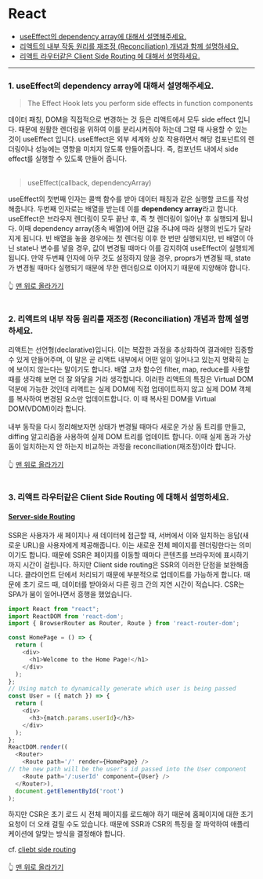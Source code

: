 # React
- [useEffect의 dependency array에 대해서 설명해주세요.](https://github.com/sienna0715/frontend-interview-handbook/tree/main/React#1-useeffect%EC%9D%98-dependency-array%EC%97%90-%EB%8C%80%ED%95%B4%EC%84%9C-%EC%84%A4%EB%AA%85%ED%95%B4%EC%A3%BC%EC%84%B8%EC%9A%94)
- [리액트의 내부 작동 원리를 재조정 (Reconciliation) 개념과 함께 설명하세요.](https://github.com/sienna0715/frontend-interview-handbook/tree/main/React#2-%EB%A6%AC%EC%95%A1%ED%8A%B8%EC%9D%98-%EB%82%B4%EB%B6%80-%EC%9E%91%EB%8F%99-%EC%9B%90%EB%A6%AC%EB%A5%BC-%EC%9E%AC%EC%A1%B0%EC%A0%95-reconciliation-%EA%B0%9C%EB%85%90%EA%B3%BC-%ED%95%A8%EA%BB%98-%EC%84%A4%EB%AA%85%ED%95%98%EC%84%B8%EC%9A%94)
- [리액트 라우터같은 Client Side Routing 에 대해서 설명하세요.](https://github.com/sienna0715/frontend-interview-handbook/tree/main/React#2-%EB%A6%AC%EC%95%A1%ED%8A%B8%EC%9D%98-%EB%82%B4%EB%B6%80-%EC%9E%91%EB%8F%99-%EC%9B%90%EB%A6%AC%EB%A5%BC-%EC%9E%AC%EC%A1%B0%EC%A0%95-reconciliation-%EA%B0%9C%EB%85%90%EA%B3%BC-%ED%95%A8%EA%BB%98-%EC%84%A4%EB%AA%85%ED%95%98%EC%84%B8%EC%9A%94)
----

### 1. useEffect의 dependency array에 대해서 설명해주세요.
> The Effect Hook lets you perform side effects in function components

데이터 패칭, DOM을 직접적으로 변경하는 것 등은 리액트에서 모두 side effect 입니다. 때문에 원활한 렌더링을 위하여 이를 분리시켜줘야 하는데 그럴 때 사용할 수 있는 것이 useEffect 입니다. useEffect은 외부 세계와 상호 작용하면서 해당 컴포넌트의 렌더링이나 성능에는 영향을 미치지 않도록 만들어줍니다. 즉, 컴포넌트 내에서 side effect를 실행할 수 있도록 만들어 줍니다. <br/><br/>

> useEffect(callback, dependencyArray)

useEffect의 첫번째 인자는 콜백 함수를 받아 데이터 패칭과 같은 실행할 코드를 작성해줍니다. 두번째 인자로는 배열을 받는데 이를 **dependency array**라고 합니다. 
useEffect은 브라우저 렌더링이 모두 끝난 후, 즉 첫 렌더링이 일어난 후 실행되게 됩니다. 이때 dependency array(종속 배열)에 어떤 값을 주냐에 따라 실행의 빈도가 달라지게 됩니다. 빈 배열을 놓을 경우에는 첫 렌더링 이후 한 번만 실행되지만, 빈 배열이 아닌 state나 변수를 넣을 경우, 값이 변경될 때마다 이를 감지하여 useEffect이 실행되게 됩니다. 만약 두번째 인자에 아무 것도 설정하지 않을 경우, proprs가 변경될 때, state가 변경될 때마다 실행되기 때문에 무한 렌더링으로 이어지기 때문에 지양해야 합니다. 
<br/><br/>
👆 [맨 위로 올라가기](https://github.com/sienna0715/frontend-interview-handbook/tree/main/React#react)
<br/><br/>
### 2. 리액트의 내부 작동 원리를 재조정 (Reconciliation) 개념과 함께 설명하세요.
리액트는 선언형(declarative)입니다. 이는 복잡한 과정을 추상화하여 결과에만 집중할 수 있게 만들어주며, 이 말은 곧 리액트 내부에서 어떤 일이 일어나고 있는지 명확히 눈에 보이지 않는다는 말이기도 합니다. 배열 고차 함수인 filter, map, reduce를 사용할 때를 생각해 보면 더 잘 와닿을 거라 생각합니다. 이러한 리액트의 특징은 Virtual DOM 덕분에 가능한 것인데 리액트는 실제 DOM에 직접 업데이트하지 않고 실제 DOM 객체를 복사하여 변경된 요소만 업데이트합니다. 이 때 복사된 DOM을 Virtual DOM(VDOM)이라 합니다. <br/><br/>
내부 동작을 다시 정리해보자면 상태가 변경될 때마다 새로운 가상 돔 트리를 만들고, diffing 알고리즘을 사용하여 실제 DOM 트리를 업데이트 합니다. 이때 실제 돔과 가상 돔이 일치하는지 안 하는지 비교하는 과정을 reconciliation(재조정)이라 합니다. 
<br/><br/>
👆 [맨 위로 올라가기](https://github.com/sienna0715/frontend-interview-handbook/tree/main/React#react)
<br/><br/>
### 3. 리액트 라우터같은 Client Side Routing 에 대해서 설명하세요.
#### <u>Server-side Routing</u>
SSR은 사용자가 새 페이지나 새 데이터에 접근할 때, 서버에서 이와 일치하는 응답(새로운 URL)을 사용자에게 제공해줍니다. 이는 새로운 전체 페이지를 렌더링한다는 의미이기도 합니다. 때문에 SSR은 페이지를 이동할 때마다 콘텐츠를 브라우저에 표시하기까지 시간이 걸립니다. 하지만 Client side routing은 SSR의 이러한 단점을 보완해줍니다. 클라이언트 단에서 처리되기 때문에 부분적으로 업데이트를 가능하게 합니다. 때문에 초기 로드 때, 데이터를 받아와서 다른 링크 간의 지연 시간이 적습니다. CSR는 SPA가 붐이 일어나면서 흥행을 했었습니다.

```javascript
import React from "react";
import ReactDOM from 'react-dom';
import { BrowserRouter as Router, Route } from 'react-router-dom';

const HomePage = () => {
  return (
    <div>
      <h1>Welcome to the Home Page!</h1>
    </div>
  );
};
// Using match to dynamically generate which user is being passed
const User = ({ match }) => {
  return (
    <div>
      <h3>{match.params.userId}</h3>
    </div>
  );
};
ReactDOM.render((
  <Router>
    <Route path='/' render={HomePage} />
// the new path will be the user's id passed into the User component
    <Route path='/:userId' component={User} />
  </Router>),
  document.getElementById('root')
);
```

하지만 CSR은 초기 로드 시 전체 페이지를 로드해야 하기 때문에 홈페이지에 대한 초기 요청이 더 오래 걸릴 수도 있습니다. 때문에 SSR과 CSR의 특징을 잘 파악하여 애플리케이션에 알맞는 방식을 결정해야 합니다.


cf. [cliebt side routing](https://betterprogramming.pub/react-router-and-client-side-routing-2e483452fbfb)
<br/><br/>
👆 [맨 위로 올라가기](https://github.com/sienna0715/frontend-interview-handbook/tree/main/React#react)
<br/><br/>